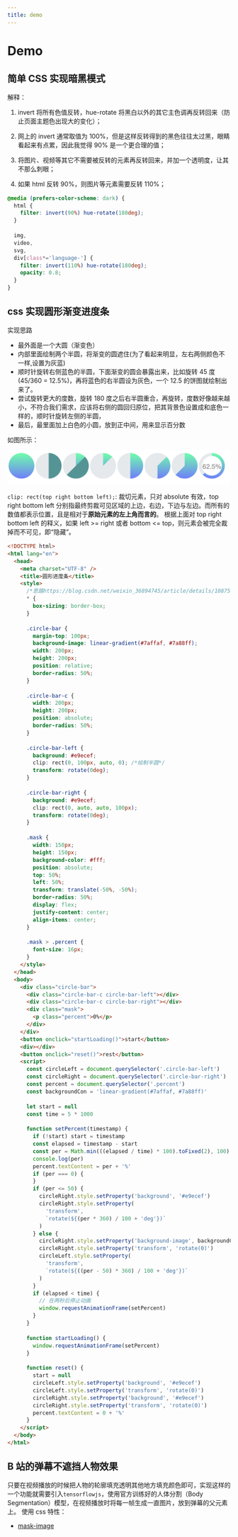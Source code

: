 ```yaml
---
title: demo
---
```


# Demo

## 简单 CSS 实现暗黑模式

解释：

1. invert 将所有色值反转，hue-rotate 将黑白以外的其它主色调再反转回来（防止页面主题色出现大的变化）；

2. 网上的 invert 通常取值为 100%，但是这样反转得到的黑色往往太过黑，眼睛看起来有点累，因此我觉得 90% 是一个更合理的值；

3. 将图片、视频等其它不需要被反转的元素再反转回来，并加一个透明度，让其不那么刺眼；
4. 如果 html 反转 90%，则图片等元素需要反转 110%；

```css
@media (prefers-color-scheme: dark) {
  html {
    filter: invert(90%) hue-rotate(180deg);
  }

  img,
  video,
  svg,
  div[class*='language-'] {
    filter: invert(110%) hue-rotate(180deg);
    opacity: 0.8;
  }
}
```

## css 实现圆形渐变进度条

实现思路

- 最外面是一个大圆（渐变色）
- 内部里面绘制两个半圆，将渐变的圆遮住(为了看起来明显，左右两侧颜色不一样,设置为灰蓝)
- 顺时针旋转右侧蓝色的半圆，下面渐变的圆会暴露出来，比如旋转 45 度(45/360 = 12.5%)，再将蓝色的右半圆设为灰色，一个 12.5 的饼图就绘制出来了。
- 尝试旋转更大的度数，旋转 180 度之后右半圆重合，再旋转，度数好像越来越小，不符合我们需求，应该将右侧的圆回归原位，把其背景色设置成和底色一样的，顺时针旋转左侧的半圆，
- 最后，最里面加上白色的小圆，放到正中间，用来显示百分数

如图所示：

![](./imgs/loading_circle.png)

`clip: rect(top right bottom left);`: 裁切元素，只对 absolute 有效，top right bottom left 分别指最终剪裁可见区域的上边，右边，下边与左边。而所有的数值都表示位置，且是相对于**原始元素的左上角而言的**。
根据上面对 top right bottom left 的释义，如果 left >= right 或者 bottom <= top，则元素会被完全裁掉而不可见，即“隐藏”。

```html
<!DOCTYPE html>
<html lang="en">
  <head>
    <meta charset="UTF-8" />
    <title>圆形进度条</title>
    <style>
      /*思路https://blog.csdn.net/weixin_36894745/article/details/108758847*/
      * {
        box-sizing: border-box;
      }

      .circle-bar {
        margin-top: 100px;
        background-image: linear-gradient(#7affaf, #7a88ff);
        width: 200px;
        height: 200px;
        position: relative;
        border-radius: 50%;
      }

      .circle-bar-c {
        width: 200px;
        height: 200px;
        position: absolute;
        border-radius: 50%;
      }

      .circle-bar-left {
        background: #e9ecef;
        clip: rect(0, 100px, auto, 0); /*绘制半圆*/
        transform: rotate(0deg);
      }

      .circle-bar-right {
        background: #e9ecef;
        clip: rect(0, auto, auto, 100px);
        transform: rotate(0deg);
      }

      .mask {
        width: 150px;
        height: 150px;
        background-color: #fff;
        position: absolute;
        top: 50%;
        left: 50%;
        transform: translate(-50%, -50%);
        border-radius: 50%;
        display: flex;
        justify-content: center;
        align-items: center;
      }

      .mask > .percent {
        font-size: 16px;
      }
    </style>
  </head>
  <body>
    <div class="circle-bar">
      <div class="circle-bar-c circle-bar-left"></div>
      <div class="circle-bar-c circle-bar-right"></div>
      <div class="mask">
        <p class="percent">0%</p>
      </div>
    </div>
    <button onclick="startLoading()">start</button>
    <div></div>
    <button onclick="reset()">rest</button>
    <script>
      const circleLeft = document.querySelector('.circle-bar-left')
      const circleRight = document.querySelector('.circle-bar-right')
      const percent = document.querySelector('.percent')
      const backgroundCon = 'linear-gradient(#7affaf, #7a88ff)'

      let start = null
      const time = 5 * 1000

      function setPercent(timestamp) {
        if (!start) start = timestamp
        const elapsed = timestamp - start
        const per = Math.min(((elapsed / time) * 100).toFixed(2), 100)
        console.log(per)
        percent.textContent = per + '%'
        if (per === 0) {
        }
        if (per <= 50) {
          circleRight.style.setProperty('background', '#e9ecef')
          circleRight.style.setProperty(
            'transform',
            `rotate(${(per * 360) / 100 + 'deg'})`
          )
        } else {
          circleRight.style.setProperty('background-image', backgroundCon)
          circleRight.style.setProperty('transform', 'rotate(0)')
          circleLeft.style.setProperty(
            'transform',
            `rotate(${((per - 50) * 360) / 100 + 'deg'})`
          )
        }
        if (elapsed < time) {
          // 在两秒后停止动画
          window.requestAnimationFrame(setPercent)
        }
      }

      function startLoading() {
        window.requestAnimationFrame(setPercent)
      }

      function reset() {
        start = null
        circleLeft.style.setProperty('background', '#e9ecef')
        circleLeft.style.setProperty('transform', 'rotate(0)')
        circleRight.style.setProperty('background', '#e9ecef')
        circleRight.style.setProperty('transform', 'rotate(0)')
        percent.textContent = 0 + '%'
      }
    </script>
  </body>
</html>
```

## B 站的弹幕不遮挡人物效果

只要在视频播放的时候把人物的轮廓填充透明其他地方填充颜色即可，实现这样的一个功能就需要引入`tensorflowjs`，使用官方训练好的人体分割（Body Segmentation）模型，在视频播放时将每一帧生成一直图片，放到弹幕的父元素上。
使用 css 特性：

- [mask-image](https://developer.mozilla.org/zh-CN/docs/Web/CSS/mask-image)
